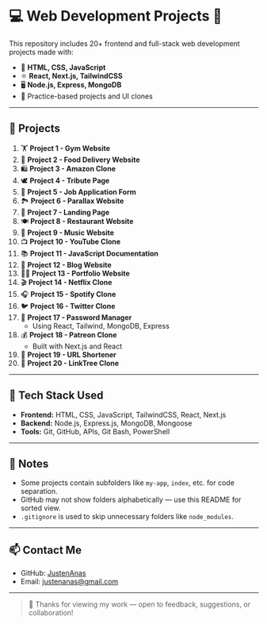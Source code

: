 # 💻 Web Development Projects 🚀

This repository includes 20+ frontend and full-stack web development projects made with:

- 🧠 **HTML, CSS, JavaScript**
- ⚛️ **React, Next.js, TailwindCSS**
- 🖥️ **Node.js, Express, MongoDB**
- 🔧 Practice-based projects and UI clones

---

## 📁 Projects

1. 🏋️ **Project 1 - Gym Website**  
2. 🍔 **Project 2 - Food Delivery Website**  
3. 🛍️ **Project 3 - Amazon Clone**  
4. 🕊️ **Project 4 - Tribute Page**  
5. 📄 **Project 5 - Job Application Form**  
6. 🏞️ **Project 6 - Parallax Website**  
7. 🚀 **Project 7 - Landing Page**  
8. 🍽️ **Project 8 - Restaurant Website**  
9. 🎵 **Project 9 - Music Website**  
10. 📺 **Project 10 - YouTube Clone**  
11. 📚 **Project 11 - JavaScript Documentation**  
12. 📝 **Project 12 - Blog Website**  
13. 🧑‍🎨 **Project 13 - Portfolio Website**  
14. 🎬 **Project 14 - Netflix Clone**  
15. 🎧 **Project 15 - Spotify Clone**  
16. 🐦 **Project 16 - Twitter Clone**  
17. 🔐 **Project 17 - Password Manager**  
    - Using React, Tailwind, MongoDB, Express  
18. 💰 **Project 18 - Patreon Clone**  
    - Built with Next.js and React  
19. 🔗 **Project 19 - URL Shortener**  
20. 🌳 **Project 20 - LinkTree Clone**

---

## 🧰 Tech Stack Used

- **Frontend:** HTML, CSS, JavaScript, TailwindCSS, React, Next.js  
- **Backend:** Node.js, Express.js, MongoDB, Mongoose  
- **Tools:** Git, GitHub, APIs, Git Bash, PowerShell

---

## 📌 Notes

- Some projects contain subfolders like `my-app`, `index`, etc. for code separation.
- GitHub may not show folders alphabetically — use this README for sorted view.
- `.gitignore` is used to skip unnecessary folders like `node_modules`.

---

## 📫 Contact Me

- GitHub: [JustenAnas](https://github.com/JustenAnas)
- Email: [justenanas@gmail.com](mailto:justenanas@gmail.com)

---

> 🌟 Thanks for viewing my work — open to feedback, suggestions, or collaboration!
